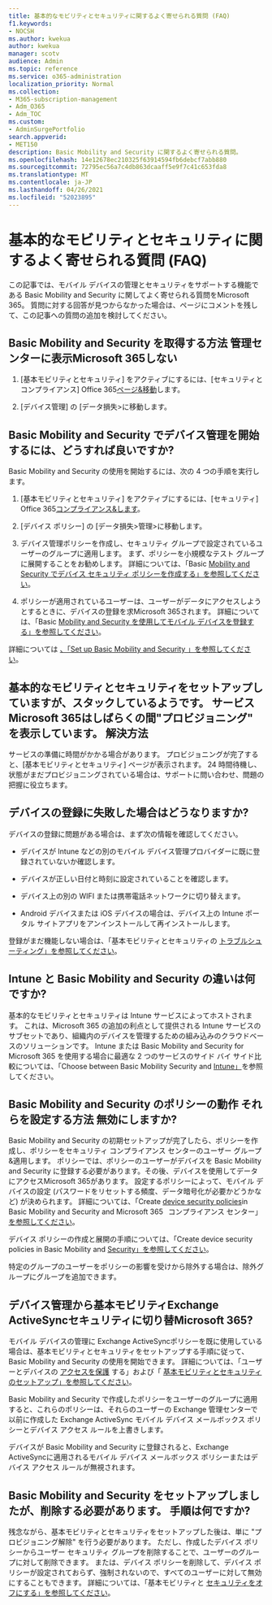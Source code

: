 ```yaml
---
title: 基本的なモビリティとセキュリティに関するよく寄せられる質問 (FAQ)
f1.keywords:
- NOCSH
ms.author: kwekua
author: kwekua
manager: scotv
audience: Admin
ms.topic: reference
ms.service: o365-administration
localization_priority: Normal
ms.collection:
- M365-subscription-management
- Adm_O365
- Adm_TOC
ms.custom:
- AdminSurgePortfolio
search.appverid:
- MET150
description: Basic Mobility and Security に関するよく寄せられる質問。
ms.openlocfilehash: 14e12678ec210325f63914594fb6debcf7abb880
ms.sourcegitcommit: 72795ec56a7c4db863dcaaff5e9f7c41c653fda8
ms.translationtype: MT
ms.contentlocale: ja-JP
ms.lasthandoff: 04/26/2021
ms.locfileid: "52023895"
---
```

# <a name="basic-mobility-and-security-frequently-asked-questions-faq"></a>基本的なモビリティとセキュリティに関するよく寄せられる質問 (FAQ)

この記事では、モバイル デバイスの管理とセキュリティをサポートする機能である Basic Mobility and Security に関してよく寄せられる質問をMicrosoft 365。 質問に対する回答が見つからなかった場合は、ページにコメントを残して、この記事への質問の追加を検討してください。

## <a name="how-can-i-get-basic-mobility-and-security-i-dont-see-it-in-the-microsoft-365-admin-center"></a>Basic Mobility and Security を取得する方法 管理センターに表示Microsoft 365しない

1.  [基本モビリティとセキュリティ] をアクティブにするには、[セキュリティとコンプライアンス] Office 365[ページ&移動](https://protection.office.com/)します。

2.  [デバイス管理] の [データ損失>に移動します。

## <a name="how-can-i-get-started-with-device-management-in-basic-mobility-and-security"></a>Basic Mobility and Security でデバイス管理を開始するには、どうすれば良いですか?

Basic Mobility and Security の使用を開始するには、次の 4 つの手順を実行します。 

1. [基本モビリティとセキュリティ] をアクティブにするには、[セキュリティ] Office 365[コンプライアンス&します](https://protection.office.com/)。

2. [デバイス ポリシー] の [データ損失>管理>に移動します。
    
3. デバイス管理ポリシーを作成し、セキュリティ グループで設定されているユーザーのグループに適用します。 まず、ポリシーを小規模なテスト グループに展開することをお勧めします。 詳細については、「Basic [Mobility and Security でデバイス セキュリティ ポリシーを作成する」を参照してください](create-device-security-policies.md)。

4. ポリシーが適用されているユーザーは、ユーザーがデータにアクセスしようとするときに、デバイスの登録を求Microsoft 365されます。 詳細については、「Basic [Mobility and Security を使用してモバイル デバイスを登録する」を参照してください](enroll-your-mobile-device.md)。

詳細については [、「Set up Basic Mobility and Security 」を参照してください](set-up.md)。

## <a name="im-trying-to-set-up-basic-mobility-and-security-but-it-seems-stuck-the-microsoft-365-service-health-has-been-showing-provisioning-for-a-while-what-can-i-do"></a>基本的なモビリティとセキュリティをセットアップしていますが、スタックしているようです。 サービスMicrosoft 365はしばらくの間"プロビジョニング" を表示しています。 解決方法

サービスの準備に時間がかかる場合があります。 プロビジョニングが完了すると、[基本モビリティとセキュリティ] ページが表示されます。 24 時間待機し、状態がまだプロビジョニングされている場合は、サポートに問い合わせ、問題の把握に役立ちます。

## <a name="what-can-i-do-if-device-enrollment-fails"></a>デバイスの登録に失敗した場合はどうなりますか?

デバイスの登録に問題がある場合は、まず次の情報を確認してください。

- デバイスが Intune などの別のモバイル デバイス管理プロバイダーに既に登録されていないか確認します。

- デバイスが正しい日付と時刻に設定されていることを確認します。

- デバイス上の別の WIFI または携帯電話ネットワークに切り替えます。

- Android デバイスまたは iOS デバイスの場合は、デバイス上の Intune ポータル サイトアプリをアンインストールして再インストールします。
    
登録がまだ機能しない場合は、「基本モビリティとセキュリティの [トラブルシューティング」を参照してください](troubleshoot.md)。

## <a name="whats-the-difference-between-intune-and-basic-mobility-and-security"></a>Intune と Basic Mobility and Security の違いは何ですか?

基本的なモビリティとセキュリティは Intune サービスによってホストされます。 これは、Microsoft 365 の追加の利点として提供される Intune サービスのサブセットであり、組織内のデバイスを管理するための組み込みのクラウドベースのソリューションです。 Intune または Basic Mobility and Security for Microsoft 365 を使用する場合に最適な 2 つのサービスのサイド バイ サイド比較については、「Choose between Basic Mobility Security and [Intune」](choose-between-basic-mobility-and-security-and-intune.md)を参照してください。

## <a name="how-do-policies-work-for-basic-mobility-and-security-how-do-i-set-them-up-disable-them"></a>Basic Mobility and Security のポリシーの動作 それらを設定する方法 無効にしますか?

Basic Mobility and Security の初期セットアップが完了したら、ポリシーを作成し、ポリシーをセキュリティ コンプライアンス センターのユーザー グループ&適用します。 ポリシーでは、ポリシーのユーザーがデバイスを Basic Mobility and Security に登録する必要があります。その後、デバイスを使用してデータにアクセスMicrosoft 365があります。 設定するポリシーによって、モバイル デバイスの設定 (パスワードをリセットする頻度、データ暗号化が必要かどうかなど) が決められます。 詳細については、「Create [device security policies](create-device-security-policies.md)in Basic Mobility and Security and Microsoft 365   コンプライアンス センター」[を参照してください](../../compliance/microsoft-365-compliance-center.md)。

デバイス ポリシーの作成と展開の手順については、「Create device security policies in Basic Mobility and [Security」を参照してください](create-device-security-policies.md)。

特定のグループのユーザーをポリシーの影響を受けから除外する場合は、除外グループにグループを追加できます。

## <a name="can-i-switch-from-exchange-activesync-device-management-to-basic-mobility-and-security-for-microsoft-365"></a>デバイス管理から基本モビリティExchange ActiveSyncセキュリティに切り替Microsoft 365?

モバイル デバイスの管理に Exchange ActiveSyncポリシーを既に使用している場合は、基本モビリティとセキュリティをセットアップする手順に従って、Basic Mobility and Security の使用を開始できます。 詳細については、「ユーザーとデバイスの [アクセスを保護](../../compliance/protect-access-to-data-and-services.md) する」および「 [基本モビリティとセキュリティのセットアップ」を参照してください](set-up.md)。

Basic Mobility and Security で作成したポリシーをユーザーのグループに適用すると、これらのポリシーは、それらのユーザーの Exchange 管理センターで以前に作成した Exchange ActiveSync モバイル デバイス メールボックス ポリシーとデバイス アクセス ルールを上書きします。

デバイスが Basic Mobility and Security に登録されると、Exchange ActiveSyncに適用されるモバイル デバイス メールボックス ポリシーまたはデバイス アクセス ルールが無視されます。

## <a name="i--set-up-basic-mobility-and-security-but-now-i-want-to-remove-it-what-are-the-steps"></a>Basic Mobility and Security をセットアップしましたが、削除する必要があります。 手順は何ですか?

残念ながら、基本モビリティとセキュリティをセットアップした後は、単に "プロビジョニング解除" を行う必要があります。 ただし、作成したデバイス ポリシーからユーザー セキュリティ グループを削除することで、ユーザーのグループに対して削除できます。 または、デバイス ポリシーを削除して、デバイス ポリシーが設定されておらず、強制されないので、すべてのユーザーに対して無効にすることもできます。 詳細については、「基本モビリティと [セキュリティをオフにする」を参照してください](turn-off.md)。